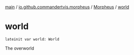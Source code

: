 [main](../../index.md) / [io.github.commandertvis.morpheus](../index.md) / [Morpheus](index.md) / [world](./world.md)

# world

`lateinit var world: World`

The overworld

